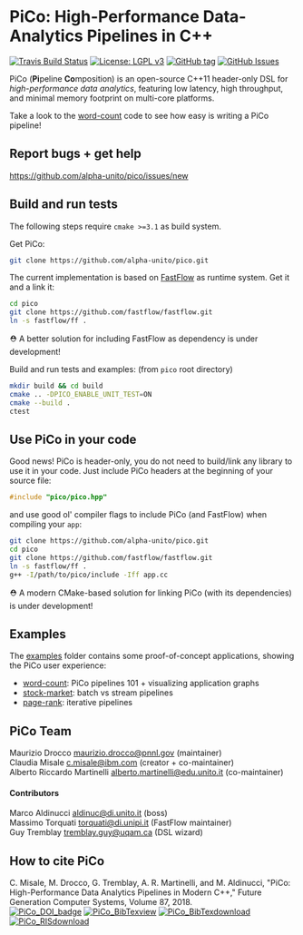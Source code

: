 PiCo: High-Performance Data-Analytics Pipelines in C++
===============
[![Travis Build Status](https://travis-ci.org/alpha-unito/pico.svg?branch=master)](https://travis-ci.org/alpha-unito/pico)
[![License: LGPL v3](https://img.shields.io/badge/License-LGPL%20v3-blue.svg)](https://www.gnu.org/licenses/lgpl-3.0)
[![GitHub tag](https://img.shields.io/github/tag/alpha-unito/pico.svg)](http://github.com/alpha-unito/pico/releases)
[![GitHub Issues](https://img.shields.io/github/issues/alpha-unito/pico.svg)](http://github.com/alpha-unito/pico/issues)

PiCo (**Pi**peline **Co**mposition) is an open-source C++11 header-only DSL for *high-performance data analytics*, featuring low latency, high throughput,  and minimal memory footprint on multi-core platforms.

Take a look to the [word-count](examples/word-count/pico_wc.cpp) code to see how easy is writing a PiCo pipeline!

## Report bugs + get help
https://github.com/alpha-unito/pico/issues/new

## Build and run tests
The following steps require `cmake >=3.1` as build system.

Get PiCo:
```bash
git clone https://github.com/alpha-unito/pico.git
```
The current implementation is based on [FastFlow](https://github.com/fastflow/fastflow) as runtime system.
Get it and a link it:
```bash
cd pico
git clone https://github.com/fastflow/fastflow.git
ln -s fastflow/ff .
```
:rescue_worker_helmet: A better solution for including FastFlow as dependency is under development!

Build and run tests and examples: (from `pico` root directory)
```bash
mkdir build && cd build
cmake .. -DPICO_ENABLE_UNIT_TEST=ON
cmake --build .
ctest
```

## Use PiCo in your code
Good news! PiCo is header-only, you do not need to build/link any library to use it in your code.
Just include PiCo headers at the beginning of your source file:
```c++
#include "pico/pico.hpp"
```
and use good ol' compiler flags to include PiCo (and FastFlow) when compiling your `app`: 
```bash
git clone https://github.com/alpha-unito/pico.git
cd pico
git clone https://github.com/fastflow/fastflow.git
ln -s fastflow/ff .
g++ -I/path/to/pico/include -Iff app.cc
```
:rescue_worker_helmet: A modern CMake-based solution for linking PiCo (with its dependencies) is under development!

## Examples
The [examples](examples) folder contains some proof-of-concept applications, showing the PiCo user experience:
- [word-count](examples/word-count): PiCo pipelines 101 + visualizing application graphs
- [stock-market](examples/stock-market): batch vs stream pipelines
- [page-rank](examples/page-rank): iterative pipelines


## PiCo Team
Maurizio Drocco <maurizio.drocco@pnnl.gov> (maintainer)  
Claudia Misale <c.misale@ibm.com> (creator + co-maintainer)  
Alberto Riccardo Martinelli <alberto.martinelli@edu.unito.it> (co-maintainer)

#### Contributors
Marco Aldinucci <aldinuc@di.unito.it> (boss)  
Massimo Torquati <torquati@di.unipi.it> (FastFlow maintainer)  
Guy Tremblay <tremblay.guy@uqam.ca> (DSL wizard)

## How to cite PiCo  
C. Misale, M. Drocco, G. Tremblay, A. R. Martinelli, and M. Aldinucci, "PiCo: High-Performance Data Analytics Pipelines in Modern C++," Future Generation Computer Systems, Volume 87, 2018.  
[![PiCo_DOI_badge](https://img.shields.io/badge/DOI-https%3A%2F%2Fdoi.org%2F10.1016%2Fj.future.2018.05.030-blue.svg)](https://doi.org/10.1016/j.future.2018.05.030)
[![PiCo_BibTexview](https://img.shields.io/badge/BibTex-view-blue.svg)](https://dblp.uni-trier.de/rec/bibtex/journals/fgcs/MisaleDTMA18)
[![PiCo_BibTexdownload](https://img.shields.io/badge/BibTex-download-blue.svg)](https://dblp.uni-trier.de/rec/bib2/journals/fgcs/MisaleDTMA18.bib)
[![PiCo_RISdownload](https://img.shields.io/badge/RIS-download-blue.svg)](https://dblp.uni-trier.de/rec/ris/journals/fgcs/MisaleDTMA18.ris)
